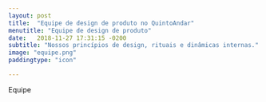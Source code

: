 ```yaml
---
layout: post
title:  "Equipe de design de produto no QuintoAndar"
menutitle: "Equipe de design de produto"
date:   2018-11-27 17:31:15 -0200
subtitle: "Nossos princípios de design, rituais e dinâmicas internas."
image: "equipe.png"
paddingtype: "icon"

---
```


Equipe